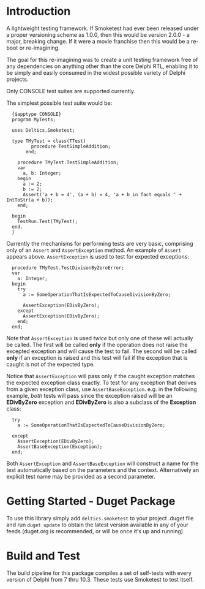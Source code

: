 # Introduction 
A lightweight testing framework.  If Smoketest had ever been released under a proper versioning scheme as 1.0.0, then this would be version 2.0.0 - a major, breaking change.  If it were a movie franchise then this would be a re-boot or re-imagining.

The goal for this re-imagining was to create a unit testing framework free of any dependencies on anything other than the core Delphi RTL, enabling it to be simply and easily consumed in the widest possible variety of Delphi projects.

Only CONSOLE test suites are supported currently.

The simplest possible test suite would be:

```
  {$apptype CONSOLE}
  program MyTests;

  uses Deltics.Smoketest;

  type TMyTest = class(TTest)
         procedure TestSimpleAddition;
       end;

    procedure TMyTest.TestSimpleAddition;
    var
      a, b: Integer;
    begin
      a := 2;
      b := 2;
      Assert('a + b = 4', (a + b) = 4, 'a + b in fact equals ' + IntToStr(a + b));
    end;

  begin
    TestRun.Test(TMyTest);
  end.
  }
```

Currently the mechanisms for performing tests are very basic, comprising only of an `Assert` and `AssertException` method.  An example of `Assert` appears above.  `AssertException` is used to test for expected exceptions:

```
  procedure TMyTest.TestDivisonByZeroError;
  var
    a: Integer;
  begin
    try
      a := SomeOperationThatIsExpectedToCauseDivisionByZero;

      AssertException(EDivByZero);
    except
      AssertException(EDivByZero);
    end;
  end;
```

Note that `AssertException` is used _twice_ but only one of these will actually be called.  The first will be called **only** if the operation does not raise the excepted exception and will cause the test to fail.  The second will be called **only** if an exception is raised and this test will fail if the exception that is caught is not of the expected type.

Notice that `AssertException` will pass only if the caught exception matches the expected exception class exactly.  To test for any exception that derives from a given exception class, use `AssertBaseException`. e.g. in the following example, _both_ tests will pass since the exception raised will be an **EDivByZero** exception and **EDivByZero** is also a subclass of the **Exception** class:

```
  try
    a := SomeOperationThatIsExpectedToCauseDivisionByZero;
        
  except
    AssertException(EDivByZero);
    AssertBaseException(Exception);
  end;
```

Both `AssertException` and `AssertBaseException` will construct a name for the test automatically based on the parameters and the context.  Alternatively an explicit test name may be provided as a second parameter.


# Getting Started - Duget Package
To use this library simply add `deltics.smoketest` to your project .duget file and run `duget update` to obtain the latest version available in any of your feeds (duget.org is recommended, or will be once it's up and running).

# Build and Test
The build pipeline for this package compiles a set of self-tests with every version of Delphi from 7 thru 10.3.  These tests use Smoketest to test itself.